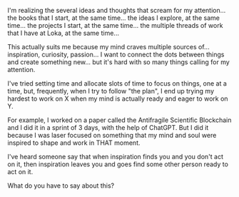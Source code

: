 I'm realizing the several ideas and thoughts that scream for my attention... the books that I start, at the same time... the ideas I explore, at the same time... the projects I start, at the same time... the multiple threads of work that I have at Loka, at the same time... 

This actually suits me because my mind craves multiple sources of... inspiration, curiosity, passion... I want to connect the dots between things and create something new... but it's hard with so many things calling for my attention.

I've tried setting time and allocate slots of time to focus on things, one at a time, but, frequently, when I try to follow "the plan", I end up trying my hardest to work on X when my mind is actually ready and eager to work on Y.

For example, I worked on a paper called the Antifragile Scientific Blockchain and I did it in a sprint of 3 days, with the help of ChatGPT. But I did it because I was laser focused on something that my mind and soul were inspired to shape and work in THAT moment.

I've heard someone say that when inspiration finds you and you don't act on it, then inspiration leaves you and goes find some other person ready to act on it.

What do you have to say about this?
